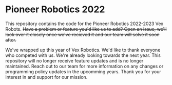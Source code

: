 # Pioneer Robotics 2022
This repository contains the code for the Pioneer Robotics 2022-2023 Vex Robots. ~~Have a problem or feature you'd like us to add? Open an issue, we'll look over it closely once we've recieved it and our team will solve it soon after.~~

We've wrapped up this year of Vex Robotics. We'd like to thank everyone who competed with us. We're already looking towards the next year. This repository will no longer receive feature updates and is no longer maintained. Reach out to our team for more information on any changes or programming policy updates in the upcomming years. Thank you for your interest in and support for our mission.
